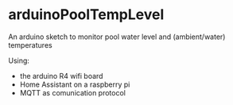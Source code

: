 # arduinoPoolTempLevel
An arduino sketch to monitor pool water level and (ambient/water) temperatures

Using:
- the arduino R4 wifi board
- Home Assistant on a raspberry pi
- MQTT as comunication protocol
